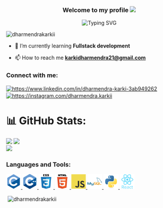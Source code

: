 <!-- ### Hi 👋, I'm Dharmendra karki -->

<h3 align="center" style="color:">
    Welcome to my profile
    <img src="https://media.giphy.com/media/hvRJCLFzcasrR4ia7z/giphy.gif" width="28">
</h3>

<p align="center">
    <img src="https://readme-typing-svg.herokuapp.com?font=Fira&size=30&duration=4967&pause=1000&color=95228ECD&center=true&width=435&lines=I'm+Dharmendra+karki;Front+End+Developer;https%3A%2F%2Fdharmendrakarki.me" alt="Typing SVG" />
</p>

<p align="left"> <img src="https://komarev.com/ghpvc/?username=dharmendrakarkii&label=Profile%20views&color=0e75b6&style=flat" alt="dharmendrakarkii" /> </p>

- 🌱 I’m currently learning **Fullstack development**

- 📫 How to reach me **karkidharmendra21@gmail.com**

<h3 align="left">Connect with me:</h3>
<p align="left">
<a href="https://linkedin.com/in/https://www.linkedin.com/in/dharmendra-karki-3ab949262" target="blank"><img align="center" src="https://raw.githubusercontent.com/rahuldkjain/github-profile-readme-generator/master/src/images/icons/Social/linked-in-alt.svg" alt="https://www.linkedin.com/in/dharmendra-karki-3ab949262" height="30" width="40" /></a>
<a href="https://instagram.com/https://instagram.com/dharmendra.karkii" target="blank"><img align="center" src="https://raw.githubusercontent.com/rahuldkjain/github-profile-readme-generator/master/src/images/icons/Social/instagram.svg" alt="https://instagram.com/dharmendra.karkii" height="30" width="40" /></a>
</p>

# 📊 GitHub Stats:
![](https://github-readme-stats.vercel.app/api?username=dharmendrakarkii&theme=dark&hide_border=false&include_all_commits=true&count_private=true)
![](https://github-readme-streak-stats.herokuapp.com/?user=dharmendrakarkii&theme=dark&hide_border=false)<br/>
![](https://github-readme-stats.vercel.app/api/top-langs/?username=dharmendrakarkii&theme=dark&hide_border=false&include_all_commits=true&count_private=true&layout=compact)


<h3 align="left">Languages and Tools:</h3>
<p align="left"> <a href="https://www.cprogramming.com/" target="_blank" rel="noreferrer"> <img src="https://raw.githubusercontent.com/devicons/devicon/master/icons/c/c-original.svg" alt="c" width="40" height="40"/> </a> <a href="https://www.w3schools.com/cpp/" target="_blank" rel="noreferrer"> <img src="https://raw.githubusercontent.com/devicons/devicon/master/icons/cplusplus/cplusplus-original.svg" alt="cplusplus" width="40" height="40"/> </a> <a href="https://www.w3schools.com/css/" target="_blank" rel="noreferrer"> <img src="https://raw.githubusercontent.com/devicons/devicon/master/icons/css3/css3-original-wordmark.svg" alt="css3" width="40" height="40"/> </a> <a href="https://www.w3.org/html/" target="_blank" rel="noreferrer"> <img src="https://raw.githubusercontent.com/devicons/devicon/master/icons/html5/html5-original-wordmark.svg" alt="html5" width="40" height="40"/> </a> <a href="https://developer.mozilla.org/en-US/docs/Web/JavaScript" target="_blank" rel="noreferrer"> <img src="https://raw.githubusercontent.com/devicons/devicon/master/icons/javascript/javascript-original.svg" alt="javascript" width="40" height="40"/> </a> <a href="https://www.mysql.com/" target="_blank" rel="noreferrer"> <img src="https://raw.githubusercontent.com/devicons/devicon/master/icons/mysql/mysql-original-wordmark.svg" alt="mysql" width="40" height="40"/> </a> <a href="https://www.python.org" target="_blank" rel="noreferrer"> <img src="https://raw.githubusercontent.com/devicons/devicon/master/icons/python/python-original.svg" alt="python" width="40" height="40"/> </a> <a href="https://reactjs.org/" target="_blank" rel="noreferrer"> <img src="https://raw.githubusercontent.com/devicons/devicon/master/icons/react/react-original-wordmark.svg" alt="react" width="40" height="40"/> </a> </p>

<p>&nbsp;<img align="center" src="https://github-readme-stats.vercel.app/api?username=dharmendrakarkii&show_icons=true&locale=en" alt="dharmendrakarkii" /></p>

